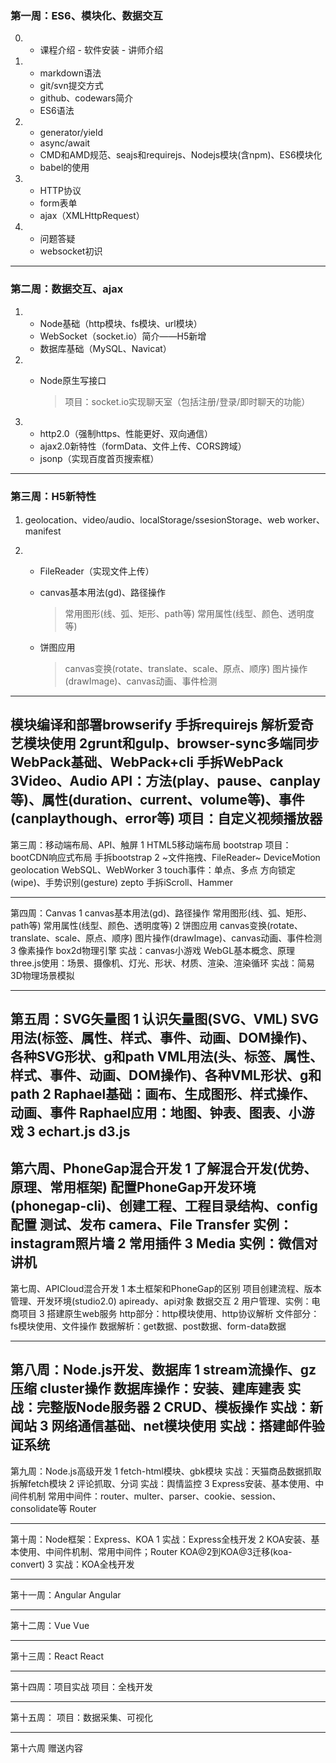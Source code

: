 ### 第一周：ES6、模块化、数据交互

0. - 课程介绍
         - 软件安装
         - 讲师介绍
1. - markdown语法
   - git/svn提交方式
   - github、codewars简介
   - ES6语法


2. - generator/yield
   - async/await
   - CMD和AMD规范、seajs和requirejs、Nodejs模块(含npm)、ES6模块化
   - babel的使用
3. - HTTP协议
   - form表单
   - ajax（XMLHttpRequest）
4. - 问题答疑
   - websocket初识

------------------------------------------------------------------------------

### 第二周：数据交互、ajax

1. - Node基础（http模块、fs模块、url模块）
   - WebSocket（socket.io）简介——H5新增
   - 数据库基础（MySQL、Navicat）

2. - Node原生写接口

     > 项目：socket.io实现聊天室（包括注册/登录/即时聊天的功能）

3. - http2.0（强制https、性能更好、双向通信）
   - ajax2.0新特性（formData、文件上传、CORS跨域）
   - jsonp（实现百度首页搜索框）

---

### 第三周：H5新特性

1. geolocation、video/audio、localStorage/ssesionStorage、web worker、manifest

2. - FileReader（实现文件上传）

   - canvas基本用法(gd)、路径操作

     > 常用图形(线、弧、矩形、path等)
     > 常用属性(线型、颜色、透明度等)

   - 饼图应用

     > canvas变换(rotate、translate、scale、原点、顺序)
     > 图片操作(drawImage)、canvas动画、事件检测







---

   模块编译和部署browserify
   手拆requirejs
   解析爱奇艺模块使用
   2grunt和gulp、browser-sync多端同步
   WebPack基础、WebPack+cli
   手拆WebPack
   3Video、Audio API：方法(play、pause、canplay等)、属性(duration、current、volume等)、事件(canplaythough、error等)
   项目：自定义视频播放器
------------------------------------------------------------------------------

第三周：移动端布局、API、触屏
1	HTML5移动端布局
	bootstrap
	项目：bootCDN响应式布局
	手拆bootstrap
2	~文件拖拽、FileReader~
	DeviceMotion
	geolocation
	WebSQL、WebWorker
3	touch事件：单点、多点
	方向锁定(wipe)、手势识别(gesture)
	zepto
	手拆iScroll、Hammer

------------------------------------------------------------------------------

第四周：Canvas
1	canvas基本用法(gd)、路径操作
	常用图形(线、弧、矩形、path等)
	常用属性(线型、颜色、透明度等)
2	饼图应用
	canvas变换(rotate、translate、scale、原点、顺序)
	图片操作(drawImage)、canvas动画、事件检测
3	像素操作
	box2d物理引擎
	实战：canvas小游戏
	WebGL基本概念、原理
	three.js使用：场景、摄像机、灯光、形状、材质、渲染、渲染循环
	实战：简易3D物理场景模拟

------------------------------------------------------------------------------

第五周：SVG矢量图
1	认识矢量图(SVG、VML)
	SVG用法(标签、属性、样式、事件、动画、DOM操作)、各种SVG形状、g和path
	VML用法(头、标签、属性、样式、事件、动画、DOM操作)、各种VML形状、g和path
2	Raphael基础：画布、生成图形、样式操作、动画、事件
	Raphael应用：地图、钟表、图表、小游戏
3	echart.js
	d3.js
------------------------------------------------------------------------------

第六周、PhoneGap混合开发
1	了解混合开发(优势、原理、常用框架)
	配置PhoneGap开发环境(phonegap-cli)、创建工程、工程目录结构、config配置
	测试、发布
	camera、File Transfer
	实例：instagram照片墙
2	常用插件
3	Media
	实例：微信对讲机
------------------------------------------------------------------------------

第七周、APICloud混合开发
1	本土框架和PhoneGap的区别
	项目创建流程、版本管理、开发环境(studio2.0)
	apiready、api对象
	数据交互
2	用户管理、实例：电商项目
3	搭建原生web服务
	http部分：http模块使用、http协议解析
	文件部分：fs模块使用、文件操作
	数据解析：get数据、post数据、form-data数据

------------------------------------------------------------------------------

第八周：Node.js开发、数据库
1	stream流操作、gz压缩
	cluster操作
	数据库操作：安装、建库建表
	实战：完整版Node服务器
2	CRUD、模板操作
	实战：新闻站
3	网络通信基础、net模块使用
	实战：搭建邮件验证系统
------------------------------------------------------------------------------

第九周：Node.js高级开发
1	fetch-html模块、gbk模块
	实战：天猫商品数据抓取
	拆解fetch模块
2	评论抓取、分词
	实战：舆情监控
3	Express安装、基本使用、中间件机制
	常用中间件：router、multer、parser、cookie、session、consolidate等
	Router

------------------------------------------------------------------------------

第十周：Node框架：Express、KOA
1	实战：Express全栈开发
2	KOA安装、基本使用、中间件机制、常用中间件；Router
	KOA@2到KOA@3迁移(koa-convert)
3	实战：KOA全栈开发

------------------------------------------------------------------------------

第十一周：Angular
Angular

------------------------------------------------------------------------------

第十二周：Vue
Vue

------------------------------------------------------------------------------

第十三周：React
React

------------------------------------------------------------------------------

第十四周：项目实战
项目：全栈开发

------------------------------------------------------------------------------

第十五周：
项目：数据采集、可视化

------------------------------------------------------------------------------

第十六周
赠送内容






